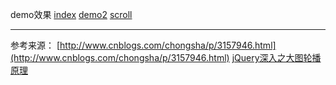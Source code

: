 demo效果
[index](http://ihzen.com/demos/slide)
[demo2](http://ihzen.com/demos/slide)
[scroll](http://ihzen.com/demos/slide)

----------------------------

参考来源：
[http://www.cnblogs.com/chongsha/p/3157946.html](http://www.cnblogs.com/chongsha/p/3157946.html)
[jQuery深入之大图轮播原理](http://blog.csdn.net/yangzhihello/article/details/19325805)
